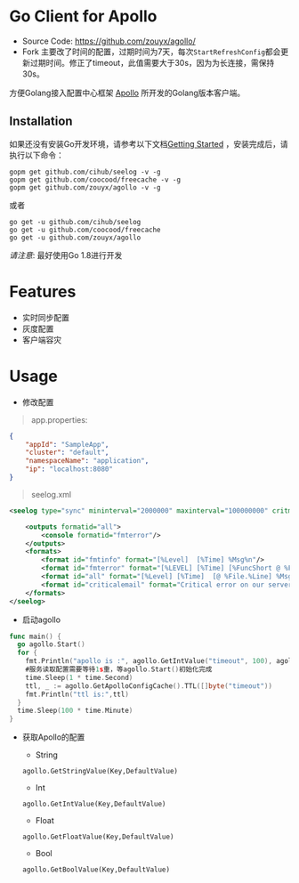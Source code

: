  Go Client for Apollo
================

* Source Code: https://github.com/zouyx/agollo/
* Fork 主要改了时间的配置，过期时间为7天，每次`StartRefreshConfig`都会更新过期时间。修正了timeout，此值需要大于30s，因为为长连接，需保持30s。

方便Golang接入配置中心框架 [Apollo](https://github.com/ctripcorp/apollo) 所开发的Golang版本客户端。

Installation
------------

如果还没有安装Go开发环境，请参考以下文档[Getting Started](http://golang.org/doc/install.html) ，安装完成后，请执行以下命令：

``` shell
gopm get github.com/cihub/seelog -v -g
gopm get github.com/coocood/freecache -v -g
gopm get github.com/zouyx/agollo -v -g
```

或者

``` shell
go get -u github.com/cihub/seelog
go get -u github.com/coocood/freecache
go get -u github.com/zouyx/agollo
```


*请注意*: 最好使用Go 1.8进行开发

# Features
* 实时同步配置
* 灰度配置
* 客户端容灾

# Usage

- 修改配置
> app.properties:
```json
{
    "appId": "SampleApp",
    "cluster": "default",
    "namespaceName": "application",
    "ip": "localhost:8080"
}
```  
> seelog.xml
```xml
<seelog type="sync" mininterval="2000000" maxinterval="100000000" critmsgcount="500" minlevel="debug">

    <outputs formatid="all">
        <console formatid="fmterror"/>
    </outputs>
    <formats>
        <format id="fmtinfo" format="[%Level]  [%Time] %Msg%n"/>
        <format id="fmterror" format="[%LEVEL] [%Time] [%FuncShort @ %File.%Line] %Msg%n"/>
        <format id="all" format="[%Level] [%Time]  [@ %File.%Line] %Msg%n"/>
        <format id="criticalemail" format="Critical error on our server!\n    %Time %Date %RelFile %Func %Msg \nSent by Seelog"/>
    </formats>
</seelog>
```

- 启动agollo

``` go
func main() {
  go agollo.Start()
  for {
    fmt.Println("apollo is :", agollo.GetIntValue("timeout", 100), agollo.GetStringValue("str", "100"))  
    #服务读取配置需要等待1s重，等agollo.Start()初始化完成
    time.Sleep(1 * time.Second)
    ttl, _ := agollo.GetApolloConfigCache().TTL([]byte("timeout"))
    fmt.Println("ttl is:",ttl)
  }
  time.Sleep(100 * time.Minute)
}
```

- 获取Apollo的配置
  - String
  
  ```
  agollo.GetStringValue(Key,DefaultValue)
  ```
  - Int
  
  ```
  agollo.GetIntValue(Key,DefaultValue)
  ```

  - Float
  
  ```
  agollo.GetFloatValue(Key,DefaultValue)
  ```

  - Bool
  
  ```
  agollo.GetBoolValue(Key,DefaultValue)
  ```
  



